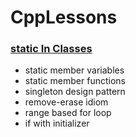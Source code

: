 # CppLessons

### [static In Classes](https://github.com/UPinar/CppLessons/blob/main/staticInClass/staticInClass.cpp)
  - static member variables
  - static member functions
  - singleton design pattern
  - remove-erase idiom
  - range based for loop
  - if with initializer
